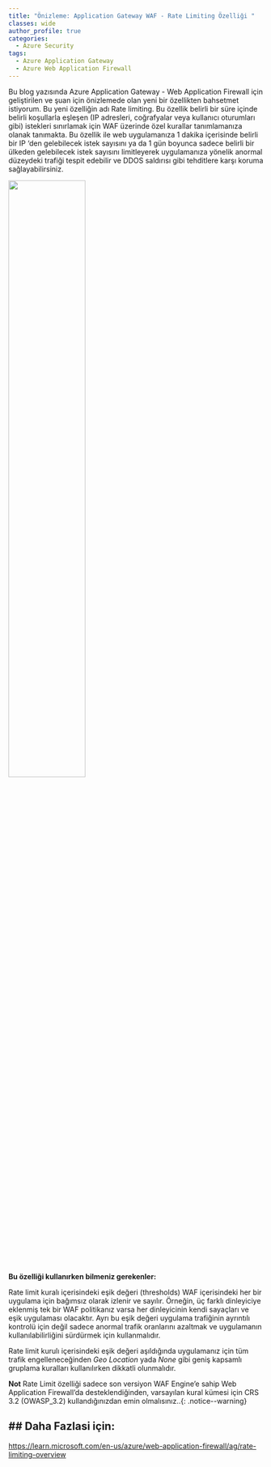 ```yaml
---
title: "Önizleme: Application Gateway WAF - Rate Limiting Özelliği "
classes: wide
author_profile: true
categories:
  - Azure Security
tags:
  - Azure Application Gateway
  - Azure Web Application Firewall
---
```


Bu blog yazısında Azure Application Gateway - Web Application Firewall için geliştirilen ve şuan için önizlemede olan yeni bir özellikten bahsetmet istiyorum. Bu yeni özelliğin adı Rate limiting. Bu özellik  belirli bir süre içinde belirli koşullarla eşleşen (IP adresleri, coğrafyalar veya kullanıcı oturumları gibi) istekleri sınırlamak için WAF  üzerinde özel kurallar tanımlamanıza olanak tanımakta. Bu özellik ile web uygulamanıza 1 dakika içerisinde belirli bir IP ‘den gelebilecek istek sayısını ya da 1 gün boyunca sadece belirli bir ülkeden gelebilecek istek sayısını limitleyerek uygulamanıza yönelik anormal düzeydeki trafiği tespit edebilir ve DDOS saldırısı gibi tehditlere karşı koruma sağlayabilirsiniz.

<img src="https://github.com/martin3mre/martin3mre/blob/main/assets/images/Rate Limiting Feature.png?raw=true" width="55%" height="55%" />

**Bu özelliği kullanırken bilmeniz gerekenler:**

Rate limit kuralı içerisindeki eşik değeri (thresholds) WAF içerisindeki her bir uygulama için bağımsız olarak izlenir ve sayılır. Örneğin, üç farklı dinleyiciye eklenmiş tek bir WAF politikanız varsa her dinleyicinin kendi sayaçları ve eşik uygulaması olacaktır. Ayrı bu eşik değeri uygulama trafiğinin ayrıntılı kontrolü için değil sadece anormal trafik oranlarını azaltmak ve uygulamanın kullanılabilirliğini sürdürmek için kullanmalıdır.

Rate limit kurulı içerisindeki eşik değeri aşıldığında uygulamanız için tüm trafik engelleneceğinden  *Geo Location* yada *None* gibi geniş kapsamlı gruplama kuralları kullanılırken dikkatli olunmalıdır.

**Not** Rate Limit özelliği sadece son versiyon WAF Engine’e sahip Web Application Firewall’da desteklendiğinden, varsayılan kural kümesi için CRS 3.2 (OWASP_3.2) kullandığınızdan emin olmalısınız..{: .notice--warning}

## ## Daha Fazlasi için:

https://learn.microsoft.com/en-us/azure/web-application-firewall/ag/rate-limiting-overview



 